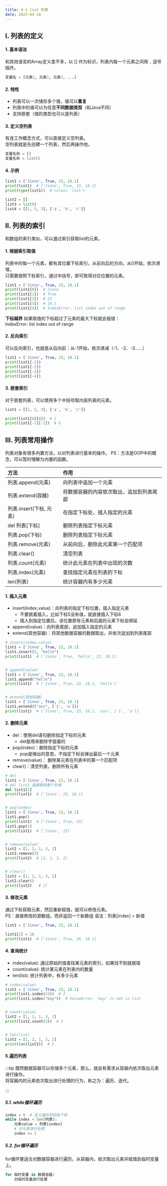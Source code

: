 ```yaml
---
title: 4-1 list 列表
date: 2023-04-10
---
```


## Ⅰ. 列表的定义

#### 1. 基本语法
和其他语言的Array定义差不多，以 [] 作为标识，列表内每一个元素之间用 ` , ` 逗号隔开。

```python
变量名 = [元素1, 元素2, 元素3, ...]
```

#### 2. 特性
- 列表可以一次储存多个值，值可以**重复**
- 列表中的值可以为任意**不同数据类型**（和Java不同）
- 支持嵌套（值的类型也可以是列表）

#### 3. 定义空列表
有连工作概念方式，可以直接定义空列表。  
空列表就是先创建一个列表，然后再操作他。
```python
变量名称 = []
变量名称 = list()
```

#### 4. 示例
```python
list1 = ['Jinno', True, 23, 18.1]
print(list1)  # ['Jinno', True, 23, 18.1]
print(type(list1))  # <class 'list'>

list2 = []
list3 = list()
list4 = [[1, 2, 3], ['a', 'b', 'c']]
```

## Ⅱ. 列表的索引
和数组的索引类似，可以通过索引获取list的元素。
#### 1. 根据索引取值
列表中的每一个元素，都有其位置下标索引，从前向后的方向，从0开始，依次递增。  
只需要按照下标索引，通过中括号，即可取得对应位置的元素。
```python
list1 = ['Jinno', True, 23, 18.1]
print(list1[0])  # Jinno
print(list1[1])  # True
print(list1[2])  # 23
print(list1[3])  # 18.1
print(list1[4])  # IndexError: list index out of range
```
**下标越界**
如果取值的下标超过了元素的最大下标就会报错：  
IndexError: list index out of range

#### 2. 反向索引
可以反向索引，也就是从后向前：从-1开始，依次递减（-1、-2、-3......）
```python
list1 = ['Jinno', True, 23, 18.1]
print(list1[-1])
print(list1[-2])
print(list1[-3])
print(list1[-4])
```

#### 3. 嵌套索引
对于嵌套列表，可以使用多个中括号取内层列表的元素。
```python
list1 = [[1, 2, 3], ['a', 'b', 'c']]

print(list1[0][0])  # 1
print(list1[-1][-2])  # b
```


## Ⅲ. 列表常用操作
列表对象有很多内置方法，以对列表进行基本的操作。
PS：方法是OOP中的概念，可以暂时理解为内置的函数。

| 方法             | 作用                   |
| :---------------- | :------------------- |
| 列表.append(元素)     | 向列表中追加一个元素           |
| 列表.extend(容器)     | 将数据容器的内容依次取出，追加到列表尾部 |
| 列表.insert(下标, 元素) | 在指定下标处，插入指定的元素       |
| del 列表\[下标]       | 删除列表指定下标元素           |
| 列表.pop(下标)        | 删除列表指定下标元素           |
| 列表.remove(元素)     | 从前向后，删除此元素第一个匹配项     |
| 列表.clear()        | 清空列表                 |
| 列表.count(元素)      | 统计此元素在列表中出现的次数       |
| 列表.index(元素)      | 查找指定元素在列表的下标         |
| len(列表)           | 统计容器内有多少元素           |


#### 1. 插入元素
- insert(index,value)：向列表的指定下标位置，插入指定元素
    - 不要跳着插入，比如下标5没有值，就直接插入下标6
    - 插入到指定位置后，该位置原有元素和后面的元素下标会顺延
- append(value)：向列表尾部，追加插入指定的元素
- extend(其他容器)：将其他数据容器的数据取出，并依次追加到列表尾部

```python
# insert(index,value)
list1 = ['Jinno', True, 23, 18.1]
list1.insert(2, "hello")
print(list1)  # ['Jinno', True, 'hello', 23, 18.1]


# append(value)
list1 = ['Jinno', True, 23, 18.1]
list1.append("hello")
print(list1)  # ['Jinno', True, 23, 18.1, 'hello']


# extend(其他容器)
list1 = ['Jinno', True, 23, 18.1]
list1.extend(["ass", ['1', 'a']])
print(list1)  # ['Jinno', True, 23, 18.1, 'ass', ['1', 'a']]
```

#### 2. 删除元素
- del：使用del语句删除指定下标的元素
    - del是用来删除字面量的
- pop(index)：删除指定下标的元素
    - pop是弹出的意思，不指定下标会弹出最后一个元素
- remove(value)： 删除某元素在列表中的第一个匹配项
- clear()：清空列表，删除所有元素

```python
# del
list1 = ['Jinno', True, 23, 18.1]
# del list1 直接删除整个列表
del list1[1]
print(list1)  # ['Jinno', 23, 18.1]


# pop(index)
list1 = ['Jinno', True, 23, 18.1]
list1.pop()
print(list1)  # ['Jinno', True, 23]
list1.pop(1)
print(list1)  # ['Jinno', 23]


# remove(value)
list2 = [1, 2, 1, 3, 2]
list2.remove(2)
print(list2)  # [1, 1, 3, 2]


# clear()
list2 = [1, 2, 1, 3, 2]
list2.clear()
print(list2)   # []

```



#### 3. 修改元素
通过下标获取元素，然后重新赋值，就可以修改元素。  
PS：直接修改的源数组，而非返回一个新数组
语法：列表[index] = 新值
```python
list1 = ['Jinno', True, 23, 18.1]

list1[2] = 28
print(list1)  # ['Jinno', True, 28, 18.1]
```




#### 4. 查询统计
- index(value): 通过原始的值查找某元素的索引，如果找不到就报错
- count(value): 统计某元素在列表内的数量
- len(list): 统计列表中，有多少元素

```python
# index(value)
list1 = ['Jinno', True, 23, 18.1]
print(list1.index(23))  # 2
print(list1.index("boy"))  # ValueError: 'boy' is not in list


# count(value)
list2 = [1, 2, 1, 3, 2]
print(list2.count(2))  # 2


# len(list)
list2 = [1, 2, 1, 3, 2]
print(len(list2))  # 5
```

#### 5.遍历列表
:::tip
既然数据容器可以存储多个元素，那么，就会有需求从容器内依次取出元素进行操作。   
将容器内的元素依次取出进行处理的行为，称之为：遍历、迭代。

:::

##### 5.1. while循环遍历
```python
index = 0  # 定义遍历的初始下标
while index < len(列表): 
    元素value = 列表[index]
    # 对元素进行处理
    index += 1  
```
##### 5.2. for循环遍历
for循环更适合对数据容器进行遍历，从容器内，依次取出元素并赋值到临时变量上。
```python
for 临时变量 in 数据容器:
    对临时变量进行处理
```
